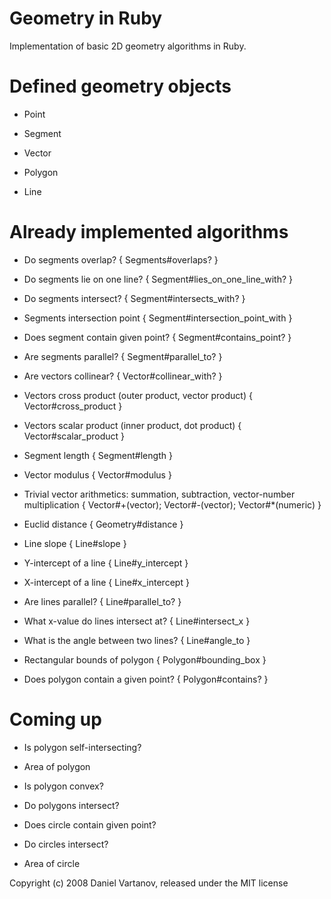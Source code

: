Geometry in Ruby
================

Implementation of basic 2D geometry algorithms in Ruby.


Defined geometry objects
========================

  * Point

  * Segment

  * Vector

  * Polygon

  * Line


Already implemented algorithms
==============================

  * Do segments overlap? { Segments#overlaps? }

  * Do segments lie on one line? { Segment#lies_on_one_line_with? }

  * Do segments intersect? { Segment#intersects_with? }

  * Segments intersection point { Segment#intersection_point_with }

  * Does segment contain given point?  { Segment#contains_point? }

  * Are segments parallel? { Segment#parallel_to? }

  * Are vectors collinear? { Vector#collinear_with? }

  * Vectors cross product (outer product, vector product) { Vector#cross_product }

  * Vectors scalar product (inner product, dot product) { Vector#scalar_product }

  * Segment length { Segment#length }

  * Vector modulus { Vector#modulus }

  * Trivial vector arithmetics: summation, subtraction, vector-number multiplication { Vector#+(vector); Vector#-(vector); Vector#*(numeric) }

  * Euclid distance { Geometry#distance }

  * Line slope { Line#slope }

  * Y-intercept of a line { Line#y_intercept }

  * X-intercept of a line { Line#x_intercept }

  * Are lines parallel? { Line#parallel_to? }

  * What x-value do lines intersect at? { Line#intersect_x }

  * What is the angle between two lines? { Line#angle_to }

  * Rectangular bounds of polygon { Polygon#bounding_box }   
  
  * Does polygon contain a given point? { Polygon#contains? }


Coming up
=========

  * Is polygon self-intersecting?

  * Area of polygon

  * Is polygon convex?  

  * Do polygons intersect?

  * Does circle contain given point?

  * Do circles intersect?

  * Area of circle
  

Copyright (c) 2008 Daniel Vartanov, released under the MIT license
